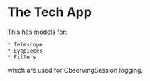 # The Tech App

This has models for:

    * Telescope
    * Eyepieces
    * Filters

which are used for ObservingSession logging.
